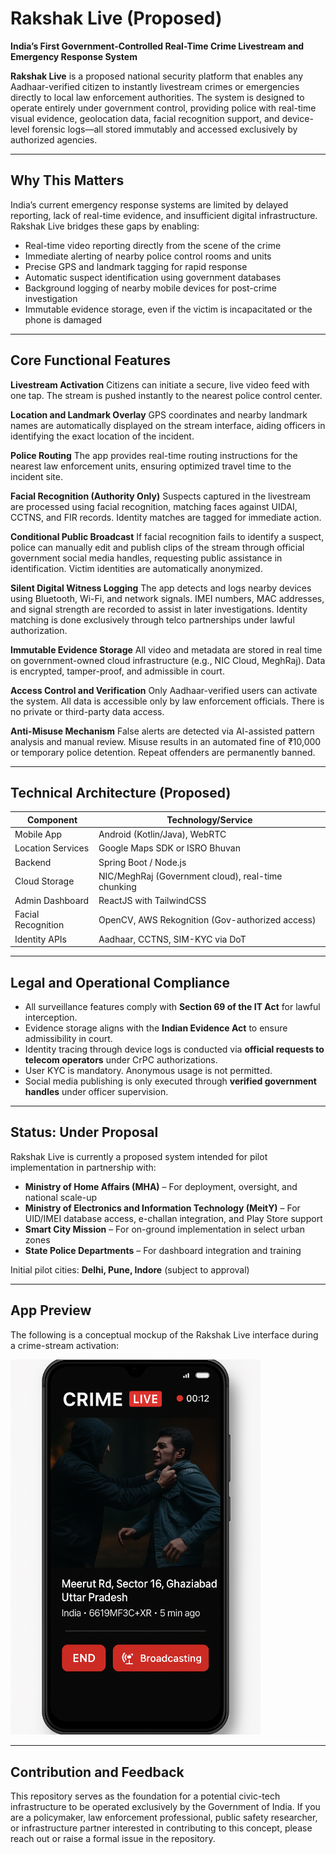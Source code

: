 # Rakshak Live (Proposed)

**India’s First Government-Controlled Real-Time Crime Livestream and Emergency Response System**

**Rakshak Live** is a proposed national security platform that enables any Aadhaar-verified citizen to instantly livestream crimes or emergencies directly to local law enforcement authorities. The system is designed to operate entirely under government control, providing police with real-time visual evidence, geolocation data, facial recognition support, and device-level forensic logs—all stored immutably and accessed exclusively by authorized agencies.

---

## Why This Matters

India’s current emergency response systems are limited by delayed reporting, lack of real-time evidence, and insufficient digital infrastructure. Rakshak Live bridges these gaps by enabling:

* Real-time video reporting directly from the scene of the crime
* Immediate alerting of nearby police control rooms and units
* Precise GPS and landmark tagging for rapid response
* Automatic suspect identification using government databases
* Background logging of nearby mobile devices for post-crime investigation
* Immutable evidence storage, even if the victim is incapacitated or the phone is damaged

---

## Core Functional Features

**Livestream Activation**
Citizens can initiate a secure, live video feed with one tap. The stream is pushed instantly to the nearest police control center.

**Location and Landmark Overlay**
GPS coordinates and nearby landmark names are automatically displayed on the stream interface, aiding officers in identifying the exact location of the incident.

**Police Routing**
The app provides real-time routing instructions for the nearest law enforcement units, ensuring optimized travel time to the incident site.

**Facial Recognition (Authority Only)**
Suspects captured in the livestream are processed using facial recognition, matching faces against UIDAI, CCTNS, and FIR records. Identity matches are tagged for immediate action.

**Conditional Public Broadcast**
If facial recognition fails to identify a suspect, police can manually edit and publish clips of the stream through official government social media handles, requesting public assistance in identification. Victim identities are automatically anonymized.

**Silent Digital Witness Logging**
The app detects and logs nearby devices using Bluetooth, Wi-Fi, and network signals. IMEI numbers, MAC addresses, and signal strength are recorded to assist in later investigations. Identity matching is done exclusively through telco partnerships under lawful authorization.

**Immutable Evidence Storage**
All video and metadata are stored in real time on government-owned cloud infrastructure (e.g., NIC Cloud, MeghRaj). Data is encrypted, tamper-proof, and admissible in court.

**Access Control and Verification**
Only Aadhaar-verified users can activate the system. All data is accessible only by law enforcement officials. There is no private or third-party data access.

**Anti-Misuse Mechanism**
False alerts are detected via AI-assisted pattern analysis and manual review. Misuse results in an automated fine of ₹10,000 or temporary police detention. Repeat offenders are permanently banned.

---

## Technical Architecture (Proposed)

| Component          | Technology/Service                                 |
| ------------------ | -------------------------------------------------- |
| Mobile App         | Android (Kotlin/Java), WebRTC                      |
| Location Services  | Google Maps SDK or ISRO Bhuvan                     |
| Backend            | Spring Boot / Node.js                              |
| Cloud Storage      | NIC/MeghRaj (Government cloud), real-time chunking |
| Admin Dashboard    | ReactJS with TailwindCSS                           |
| Facial Recognition | OpenCV, AWS Rekognition (Gov-authorized access)    |
| Identity APIs      | Aadhaar, CCTNS, SIM-KYC via DoT                    |

---

## Legal and Operational Compliance

* All surveillance features comply with **Section 69 of the IT Act** for lawful interception.
* Evidence storage aligns with the **Indian Evidence Act** to ensure admissibility in court.
* Identity tracing through device logs is conducted via **official requests to telecom operators** under CrPC authorizations.
* User KYC is mandatory. Anonymous usage is not permitted.
* Social media publishing is only executed through **verified government handles** under officer supervision.

---

## Status: Under Proposal

Rakshak Live is currently a proposed system intended for pilot implementation in partnership with:

* **Ministry of Home Affairs (MHA)** – For deployment, oversight, and national scale-up
* **Ministry of Electronics and Information Technology (MeitY)** – For UID/IMEI database access, e-challan integration, and Play Store support
* **Smart City Mission** – For on-ground implementation in select urban zones
* **State Police Departments** – For dashboard integration and training

Initial pilot cities: **Delhi, Pune, Indore** (subject to approval)

---

## App Preview

The following is a conceptual mockup of the Rakshak Live interface during a crime-stream activation:

<img src="docs/Rakshak-live.png" alt="Rakshak Live UI" width="400"/>

---

## Contribution and Feedback

This repository serves as the foundation for a potential civic-tech infrastructure to be operated exclusively by the Government of India. If you are a policymaker, law enforcement professional, public safety researcher, or infrastructure partner interested in contributing to this concept, please reach out or raise a formal issue in the repository.
